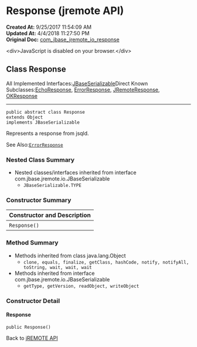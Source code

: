# Response (jremote API)

**Created At:** 9/25/2017 11:54:09 AM  
**Updated At:** 4/4/2018 11:27:50 PM  
**Original Doc:** [com_jbase_jremote_io_response](https://docs.jbase.com/39250-io/com_jbase_jremote_io_response)  

<!--<br>    try {<br>        if (location.href.indexOf('is-external=true') == -1) {<br>            parent.document.title="Response (jremote   API)";<br>        }<br>    }<br>    catch(err) {<br>    }<br>//-->&lt;div&gt;JavaScript is disabled on your browser.&lt;/div&gt;


## Class Response

All Implemented Interfaces:[JBaseSerializable](./../jbaseserializable-%28jremote-api%29 "interface in com.jbase.jremote.io")Direct Known Subclasses:[EchoResponse](../../../../com/jbase/jremote/protocol/Echo/39250-io/com_jbase_jremote_io_Response "class in com.jbase.jremote.protocol"), [ErrorResponse](../../../../com/jbase/jremote/io/Error/39250-io/com_jbase_jremote_io_Response "class in com.jbase.jremote.io"), [JRemoteResponse](../../../../com/jbase/jremote/protocol/JRemote/39250-io/com_jbase_jremote_io_Response "class in com.jbase.jremote.protocol"), [OKResponse](../../../../com/jbase/jremote/io/OK/39250-io/com_jbase_jremote_io_Response "class in com.jbase.jremote.io")
* * *


```
public abstract class Response
extends Object
implements JBaseSerializable
```

Represents a response from jsqld.

See Also:[`ErrorResponse`](../../../../com/jbase/jremote/io/Error/39250-io/com_jbase_jremote_io_Response "class in com.jbase.jremote.io")

### Nested Class Summary

- Nested classes/interfaces inherited from interface com.jbase.jremote.io.JBaseSerializable
    - `JBaseSerializable.TYPE`






### Constructor Summary


| Constructor and Description<br> |
| --- |
| `Response()` <br> |






### Method Summary

- Methods inherited from class java.lang.Object
    - `clone, equals, finalize, getClass, hashCode, notify, notifyAll, toString, wait, wait, wait`
- Methods inherited from interface com.jbase.jremote.io.JBaseSerializable
    - `getType, getVersion, readObject, writeObject`

### Constructor Detail



#### Response

```
public Response()
```

Back to [jREMOTE API](com_jbase_jremote_package-summary)
